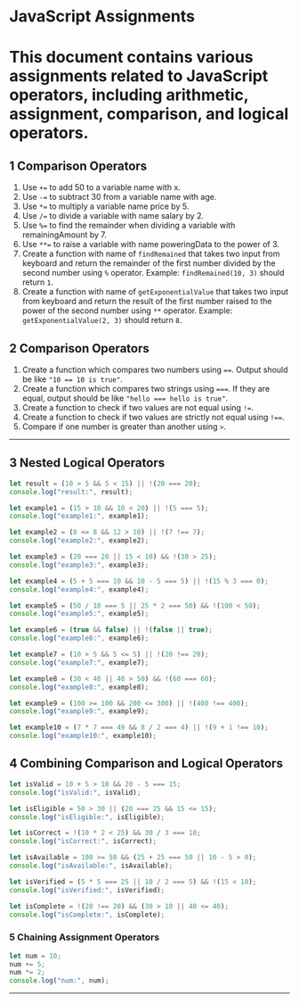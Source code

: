 # JavaScript Assignments

# This document contains various assignments related to JavaScript operators, including arithmetic, assignment, comparison, and logical operators.

## 1 Comparison Operators

1. Use `+=` to add 50 to a variable name with x.
2. Use `-=` to subtract 30 from a variable name with age.
3. Use `*=` to multiply a variable name price by 5.
4. Use `/=` to divide a variable with name salary by 2.
5. Use `%=` to find the remainder when dividing a variable with remainingAmount by 7.
6. Use `**=` to raise a variable with name poweringData to the power of 3.
7. Create a function with name of `findRemained` that takes two input from keyboard and return the remainder of the first number divided by the second number using `%` operator. Example: `findRemained(10, 3)` should return `1`.
8. Create a function with name of `getExponentialValue` that takes two input from keyboard and return the result of the first number raised to the power of the second number using `**` operator. Example: `getExponentialValue(2, 3)` should return `8`.

## 2 Comparison Operators

1. Create a function which compares two numbers using `==`. Output should be like `"10 == 10 is true"`.
2. Create a function which compares two strings using `===`. If they are equal, output should be like `"hello === hello is true"`.
3. Create a function to check if two values are not equal using `!=`.
4. Create a function to check if two values are strictly not equal using `!==`.
5. Compare if one number is greater than another using `>`.

---

## 3 Nested Logical Operators

```javascript
let result = (10 > 5 && 5 < 15) || !(20 === 20);
console.log("result:", result);

let example1 = (15 > 10 && 10 < 20) || !(5 === 5);
console.log("example1:", example1);

let example2 = (8 <= 8 && 12 > 10) || !(7 !== 7);
console.log("example2:", example2);

let example3 = (20 === 20 || 15 < 10) && !(30 > 25);
console.log("example3:", example3);

let example4 = (5 + 5 === 10 && 10 - 5 === 5) || !(15 % 3 === 0);
console.log("example4:", example4);

let example5 = (50 / 10 === 5 || 25 * 2 === 50) && !(100 < 50);
console.log("example5:", example5);

let example6 = (true && false) || !(false || true);
console.log("example6:", example6);

let example7 = (10 > 5 && 5 <= 5) || !(20 !== 20);
console.log("example7:", example7);

let example8 = (30 < 40 || 40 > 50) && !(60 === 60);
console.log("example8:", example8);

let example9 = (100 >= 100 && 200 <= 300) || !(400 !== 400);
console.log("example9:", example9);

let example10 = (7 * 7 === 49 && 8 / 2 === 4) || !(9 + 1 !== 10);
console.log("example10:", example10);
```

## 4 Combining Comparison and Logical Operators

```javascript
let isValid = 10 + 5 > 10 && 20 - 5 === 15;
console.log("isValid:", isValid);

let isEligible = 50 > 30 || (20 === 25 && 15 <= 15);
console.log("isEligible:", isEligible);

let isCorrect = !(10 * 2 < 25) && 30 / 3 === 10;
console.log("isCorrect:", isCorrect);

let isAvailable = 100 >= 50 && (25 + 25 === 50 || 10 - 5 > 0);
console.log("isAvailable:", isAvailable);

let isVerified = (5 * 5 === 25 || 10 / 2 === 5) && !(15 < 10);
console.log("isVerified:", isVerified);

let isComplete = !(20 !== 20) && (30 > 10 || 40 <= 40);
console.log("isComplete:", isComplete);
```

### 5 Chaining Assignment Operators

```javascript
let num = 10;
num += 5;
num *= 2;
console.log("num:", num);
```

---
